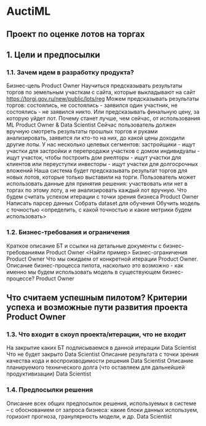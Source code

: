 # AuctiML
## Проект по оценке лотов на торгах

## 1. Цели и предпосылки

### 1.1. Зачем идем в разработку продукта?
Бизнес-цель Product Owner
Научиться предсказывать результаты торгов по земельным участкам с сайта, которые выкладывают на сайт https://torgi.gov.ru/new/public/lots/reg 
Можем предсказывать результаты торгов: состоялись, не состоялись - заявился один участник, не состоялись - не заявился никто. 
Или предсказывать финальную цену, за которую уйдет лот. 
Почему станет лучше, чем сейчас, от использования ML Product Owner & Data Scientist
Сейчас пользователь должен вручную смотреть результаты прошлых торгов и руками анализировать, заявится ли кто-то на них, до какой цены доходили другие лоты. У нас несколько целевых сегментов: 
застройщики - ищут участки для застройки и перепродажи участков с домом
индивидуалы - ищут участок, чтобы построить дом
риелторы - ищут участки для клиентов или переуступки
инвесторы - ищут участки для долгосрочных вложений
Наша система будет предсказывать результат торгов для новых лотов, которые только выставили на торги. Пользователь может использовать данные для принятия решения: участвовать или нет в торгах по этому лоту, а не анализировать каждый лот вручную. 
Что будем считать успехом итерации с точки зрения бизнеса Product Owner
Написать парсер данных
Собрать dataset для обучения
Обучить модель с точностью <определить, с какой точностью и какие метрики будем использовать> 


### 1.2. Бизнес-требования и ограничения
Краткое описание БТ и ссылки на детальные документы с бизнес-требованиями Product Owner
<Найти пример>
Бизнес-ограничения Product Owner
Что мы ожидаем от конкретной итерации Product Owner.
Описание бизнес-процесса пилота, насколько это возможно - как именно мы будем использовать модель в существующем бизнес-процессе? Product Owner


## Что считаем успешным пилотом? Критерии успеха и возможные пути развития проекта Product Owner
### 1.3. Что входит в скоуп проекта/итерации, что не входит
На закрытие каких БТ подписываемся в данной итерации Data Scientist
Что не будет закрыто Data Scientist
Описание результата с точки зрения качества кода и воспроизводимости решения Data Scientist
Описание планируемого технического долга (что оставляем для дальнейшей продуктивизации) Data Scientist

### 1.4. Предпосылки решения
Описание всех общих предпосылок решения, используемых в системе – с обоснованием от запроса бизнеса: какие блоки данных используем, горизонт прогноза, гранулярность модели, и др. Data Scientist